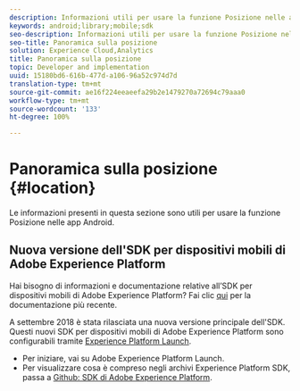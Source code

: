 ```yaml
---
description: Informazioni utili per usare la funzione Posizione nelle app Android.
keywords: android;library;mobile;sdk
seo-description: Informazioni utili per usare la funzione Posizione nelle app Android.
seo-title: Panoramica sulla posizione
solution: Experience Cloud,Analytics
title: Panoramica sulla posizione
topic: Developer and implementation
uuid: 15180bd6-616b-477d-a106-96a52c974d7d
translation-type: tm+mt
source-git-commit: ae16f224eeaeefa29b2e1479270a72694c79aaa0
workflow-type: tm+mt
source-wordcount: '133'
ht-degree: 100%

---
```



# Panoramica sulla posizione {#location}

Le informazioni presenti in questa sezione sono utili per usare la funzione Posizione nelle app Android.

## Nuova versione dell&#39;SDK per dispositivi mobili di Adobe Experience Platform

Hai bisogno di informazioni e documentazione relative all’SDK per dispositivi mobili di Adobe Experience Platform? Fai clic [qui](https://aep-sdks.gitbook.io/docs/) per la documentazione più recente.

A settembre 2018 è stata rilasciata una nuova versione principale dell&#39;SDK. Questi nuovi SDK per dispositivi mobili di Adobe Experience Platform sono configurabili tramite [Experience Platform Launch](https://www.adobe.com/it/experience-platform/launch.html).

* Per iniziare, vai su Adobe Experience Platform Launch.
* Per visualizzare cosa è compreso negli archivi Experience Platform SDK, passa a [Github: SDK di Adobe Experience Platform](https://github.com/Adobe-Marketing-Cloud/acp-sdks).


